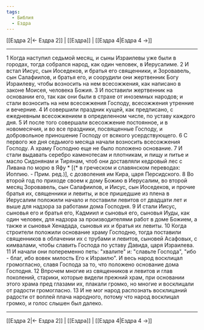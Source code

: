 ```yaml
---
tags:
  - Библия
  - Ездра
---
```

[[Ездра 2|← Ездра 2]] | [[Ездра]] | [[Ездра 4|Ездра 4 →]]

---
1 Когда наступил седьмой месяц, и сыны Израилевы уже были в городах, тогда собрался народ, как один человек, в Иерусалиме.
2 И встал Иисус, сын Иоседеков, и братья его священники, и Зоровавель, сын Салафиилов, и братья его, и соорудили они жертвенник Богу Израилеву, чтобы возносить на нем всесожжения, как написано в законе Моисея, человека Божия.
3 И поставили жертвенник на основании его, так как они были в страхе от иноземных народов; и стали возносить на нем всесожжения Господу, всесожжения утренние и вечерние.
4 И совершили праздник кущей, как предписано, с ежедневным всесожжением в определенном числе, по уставу каждого дня.
5 И после того совершали всесожжение постоянное, и в новомесячия, и во все праздники, посвященные Господу, и добровольное приношение Господу от всякого усердствующего.
6 С первого же дня седьмого месяца начали возносить всесожжения Господу. А храму Господню еще не было положено основание.
7 И стали выдавать серебро каменотесам и плотникам, и пищу и питье и масло Сидонянам и Тирянам, чтоб они доставляли кедровый лес с Ливана по морю в Яфу * [(* в греческом и славянском переводах: Иоппию. - Прим. ред.)], с дозволения им Кира, царя Персидского.
8 Во второй год по приходе своем к дому Божию в Иерусалим, во второй месяц Зоровавель, сын Салафиилов, и Иисус, сын Иоседеков, и прочие братья их, священники и левиты, и все пришедшие из плена в Иерусалим положили начало и поставили левитов от двадцати лет и выше для надзора за работами дома Господня.
9 И стали Иисус, сыновья его и братья его, Кадмиил и сыновья его, сыновья Иуды, как один человек, для надзора за производителями работ в доме Божием, а также и сыновья Хенадада, сыновья их и братья их левиты.
10 Когда строители положили основание храму Господню, тогда поставили священников в облачении их с трубами и левитов, сыновей Асафовых, с кимвалами, чтобы славить Господа по уставу Давида, царя Израилева.
11 И начали они попеременно петь: "хвалите" и: "славьте Господа", "ибо - благ, ибо вовек милость Его к Израилю". И весь народ восклицал громогласно, славя Господа за то, что положено основание дома Господня.
12 Впрочем многие из священников и левитов и глав поколений, старики, которые видели прежний храм, при основании этого храма пред глазами их, плакали громко, но многие и восклицали от радости громогласно.
13 И не мог народ распознать восклицаний радости от воплей плача народного, потому что народ восклицал громко, и голос слышен был далеко.

---
[[Ездра 2|← Ездра 2]] | [[Ездра]] | [[Ездра 4|Ездра 4 →]]
